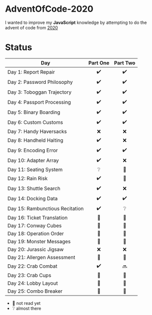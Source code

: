 # AdventOfCode-2020

I wanted to improve my **JavaScript** knowledge by attempting to do the advent of code from [2020](https://adventofcode.com/2020)


# Status

| Day  | Part One | Part Two | 
|---|:---:|:---:|
| Day 1: Report Repair| :heavy_check_mark: | :heavy_check_mark: |
| Day 2: Password Philosophy| :heavy_check_mark: | :heavy_check_mark: |
| Day 3: Toboggan Trajectory| :heavy_check_mark: | :heavy_check_mark: |
| Day 4: Passport Processing| :heavy_check_mark: | :heavy_check_mark: |
| Day 5: Binary Boarding| :heavy_check_mark: | :heavy_check_mark: |
| Day 6: Custom Customs| :heavy_check_mark: | :heavy_check_mark: |
| Day 7: Handy Haversacks| :x: | :x: |
| Day 8: Handheld Halting| :heavy_check_mark: | :x: |
| Day 9: Encoding Error| :heavy_check_mark: | :heavy_check_mark: |
| Day 10: Adapter Array | :heavy_check_mark: | :x: |
| Day 11: Seating System| :grey_question: |:book:  |
| Day 12: Rain Risk| :heavy_check_mark: | :book: |
| Day 13: Shuttle Search| :heavy_check_mark:| :x: |
| Day 14: Docking Data| :heavy_check_mark: |:heavy_check_mark: |
| Day 15: Rambunctious Recitation|  :heavy_check_mark:| :grey_question: |
| Day 16: Ticket Translation|  :calendar:|  :calendar:|
| Day 17: Conway Cubes|  :calendar:| :calendar: |
| Day 18:  Operation Order|  :calendar:| :calendar: |
| Day 19:  Monster Messages|  :calendar:|  :calendar:|
| Day 20: Jurassic Jigsaw|  :x:|  :x:|
| Day 21: Allergen Assessment|:calendar: |:calendar: |
| Day 22: Crab Combat|:heavy_check_mark: |:soon: |
| Day 23: Crab Cups| :calendar:| :calendar:|
| Day 24: Lobby Layout| :calendar:| :calendar:|
| Day 25:  Combo Breaker| :calendar:|:calendar: |

* :book: not read yet
* :grey_question: almost there

